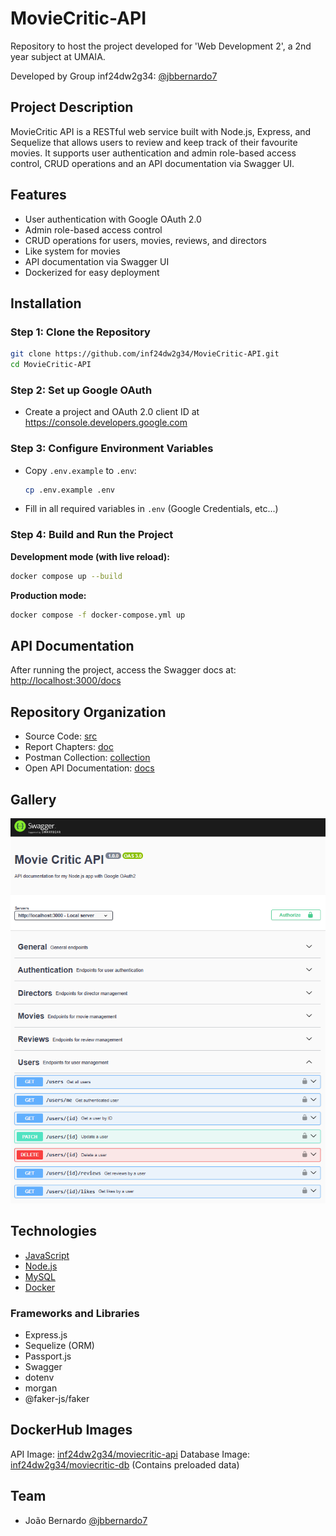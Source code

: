 # MovieCritic-API

Repository to host the project developed for 'Web Development 2', a 2nd year subject at UMAIA.

Developed by Group inf24dw2g34: [@jbbernardo7](https://github.com/jbbernardo7)

## Project Description

MovieCritic API is a RESTful web service built with Node.js, Express, and Sequelize that allows users to review and keep track of their favourite movies. It supports user authentication and admin role-based access control, CRUD operations and an API documentation via Swagger UI.

## Features

- User authentication with Google OAuth 2.0
- Admin role-based access control
- CRUD operations for users, movies, reviews, and directors
- Like system for movies
- API documentation via Swagger UI
- Dockerized for easy deployment

## Installation

### Step 1: Clone the Repository
```bash
git clone https://github.com/inf24dw2g34/MovieCritic-API.git
cd MovieCritic-API
```
### Step 2: Set up Google OAuth

- Create a project and OAuth 2.0 client ID at https://console.developers.google.com

### Step 3: Configure Environment Variables
- Copy `.env.example` to `.env`:
  ```bash
  cp .env.example .env
  ```
- Fill in all required variables in `.env` (Google Credentials, etc...)

### Step 4: Build and Run the Project

**Development mode (with live reload):**
```bash
docker compose up --build
```

**Production mode:**
```bash
docker compose -f docker-compose.yml up
```

## API Documentation

After running the project, access the Swagger docs at:  
[http://localhost:3000/docs](http://localhost:3000/docs)

## Repository Organization

* Source Code: [src](src/)
* Report Chapters: [doc](doc/)
* Postman Collection: [collection](postman/)
* Open API Documentation: [docs](src/docs/)

## Gallery
![Documentation](doc/images/openapi.PNG)

## Technologies

* [JavaScript](https://developer.mozilla.org/en-US/docs/Web/JavaScript)
* [Node.js](https://nodejs.org/en)
* [MySQL](https://www.mysql.com/)
* [Docker](https://www.docker.com/)

### Frameworks and Libraries

* Express.js
* Sequelize (ORM)
* Passport.js
* Swagger
* dotenv
* morgan
* @faker-js/faker

## DockerHub Images

API Image: [inf24dw2g34/moviecritic-api](https://hub.docker.com/repository/docker/inf24dw2g34/moviecritic-api/general)
Database Image: [inf24dw2g34/moviecritic-db](https://hub.docker.com/repository/docker/inf24dw2g34/moviecritic-db/general) (Contains preloaded data)

## Team
* João Bernardo [@jbbernardo7](https://github.com/jbbernardo7)
